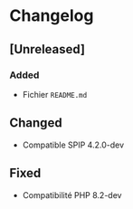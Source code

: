 # Changelog

## [Unreleased]

### Added

- Fichier `README.md`

## Changed

- Compatible SPIP 4.2.0-dev

## Fixed

- Compatibilité PHP 8.2-dev

